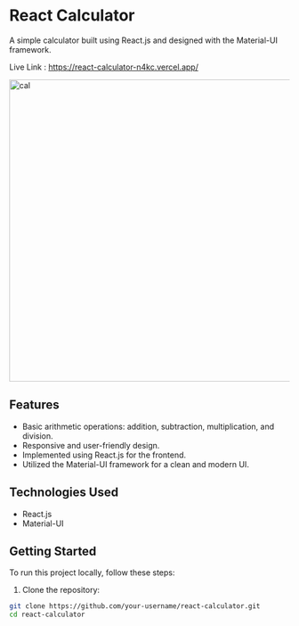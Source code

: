# React Calculator

A simple calculator built using React.js and designed with the Material-UI framework.

Live Link : https://react-calculator-n4kc.vercel.app/


<img width="542" alt="cal" src="https://github.com/shyam728/react-calculator/assets/116745835/535aa77b-4f38-4a39-8f50-876fab8fb767">

## Features

- Basic arithmetic operations: addition, subtraction, multiplication, and division.
- Responsive and user-friendly design.
- Implemented using React.js for the frontend.
- Utilized the Material-UI framework for a clean and modern UI.

## Technologies Used

- React.js
- Material-UI

## Getting Started

To run this project locally, follow these steps:

1. Clone the repository:

```bash
git clone https://github.com/your-username/react-calculator.git
cd react-calculator




